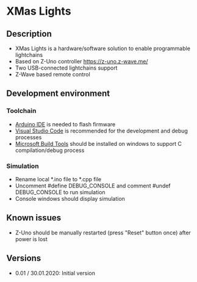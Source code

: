 # XMas Lights

## Description

* XMas Lights is a hardware/software solution to enable programmable lightchains
* Based on Z-Uno controller https://z-uno.z-wave.me/
* Two USB-connected lightchains support
* Z-Wave based remote control

## Development environment

### Toolchain

* [Arduino IDE](https://www.microsoft.com/de-de/p/arduino-ide/9nblggh4rsd8?activetab=pivot:overviewtab) is needed to flash firmware
* [Visual Studio Code](https://code.visualstudio.com/download) is recommended for the development and debug processes
* [Microsoft Build Tools](https://visualstudio.microsoft.com/thank-you-downloading-visual-studio/?sku=BuildTools&rel=16) should be installed on windows to support C compilation/debug process

### Simulation

* Rename local *.ino file to *.cpp file
* Uncomment #define DEBUG_CONSOLE and comment #undef DEBUG_CONSOLE to run simulation
* Console windows should display simulation

## Known issues

* Z-Uno should be manually restarted (press "Reset" button once) after power is lost

## Versions

* 0.01 / 30.01.2020: Initial version
